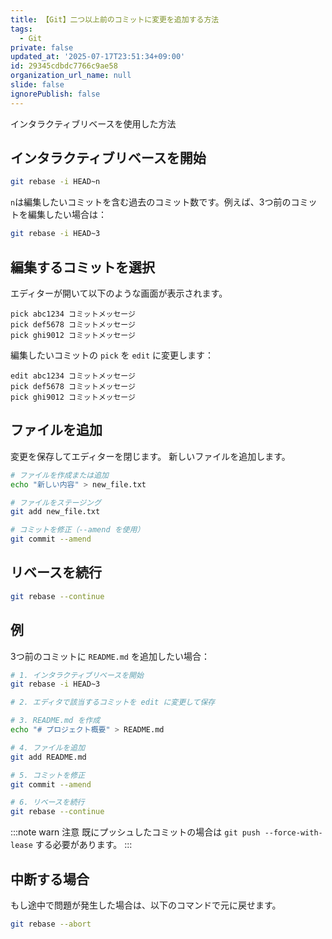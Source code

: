 ```yaml
---
title: 【Git】二つ以上前のコミットに変更を追加する方法
tags:
  - Git
private: false
updated_at: '2025-07-17T23:51:34+09:00'
id: 29345cdbdc7766c9ae58
organization_url_name: null
slide: false
ignorePublish: false
---
```

インタラクティブリベースを使用した方法

## インタラクティブリベースを開始

```bash
git rebase -i HEAD~n
```

`n`は編集したいコミットを含む過去のコミット数です。例えば、3つ前のコミットを編集したい場合は：

```bash
git rebase -i HEAD~3
```

## 編集するコミットを選択

エディターが開いて以下のような画面が表示されます。

```
pick abc1234 コミットメッセージ
pick def5678 コミットメッセージ
pick ghi9012 コミットメッセージ
```

編集したいコミットの `pick` を `edit` に変更します：

```
edit abc1234 コミットメッセージ
pick def5678 コミットメッセージ
pick ghi9012 コミットメッセージ
```

## ファイルを追加

変更を保存してエディターを閉じます。
新しいファイルを追加します。

```bash
# ファイルを作成または追加
echo "新しい内容" > new_file.txt

# ファイルをステージング
git add new_file.txt

# コミットを修正（--amend を使用）
git commit --amend
```

## リベースを続行

```bash
git rebase --continue
```

## 例

3つ前のコミットに `README.md` を追加したい場合：

```bash
# 1. インタラクティブリベースを開始
git rebase -i HEAD~3

# 2. エディタで該当するコミットを edit に変更して保存

# 3. README.md を作成
echo "# プロジェクト概要" > README.md

# 4. ファイルを追加
git add README.md

# 5. コミットを修正
git commit --amend

# 6. リベースを続行
git rebase --continue
```

:::note warn
注意
既にプッシュしたコミットの場合は `git push --force-with-lease` する必要があります。
:::

## 中断する場合

もし途中で問題が発生した場合は、以下のコマンドで元に戻せます。

```bash
git rebase --abort
```

